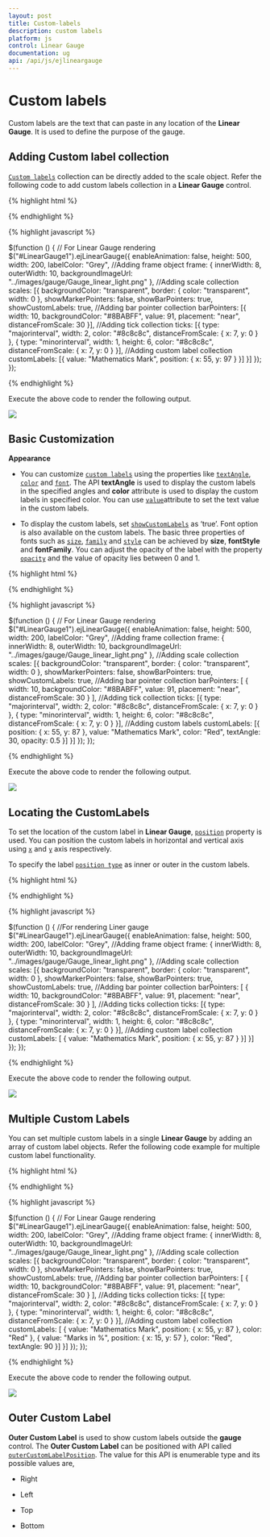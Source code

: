 ```yaml
---
layout: post
title: Custom-labels
description: custom labels
platform: js
control: Linear Gauge
documentation: ug
api: /api/js/ejlineargauge
---
```


# Custom labels

Custom labels are the text that can paste in any location of the **Linear Gauge**. It is used to define the purpose of the gauge.

## Adding Custom label collection

[`Custom labels`](../api/ejlineargauge#members:members:scales-customlabels) collection can be directly added to the scale object. Refer the following code to add custom labels collection in a **Linear Gauge** control.


{% highlight html %}

<div id="LinearGauge1"></div>

{% endhighlight %}

{% highlight javascript %}

 $(function () {
        // For Linear Gauge rendering
        $("#LinearGauge1").ejLinearGauge({
            enableAnimation: false, height: 500, width: 200, labelColor: "Grey",
            //Adding frame object
            frame: {
                innerWidth: 8,
                outerWidth: 10,
                backgroundImageUrl: "../images/gauge/Gauge_linear_light.png"
            },
            //Adding scale collection
            scales: [{
                backgroundColor: "transparent",
                border: { color: "transparent", width: 0 },
                showMarkerPointers: false, showBarPointers: true,
                showCustomLabels: true,
                //Adding bar pointer collection
                barPointers: [{
                    width: 10, backgroundColor: "#8BABFF",
                    value: 91, placement: "near", distanceFromScale: 30
                }],
                //Adding tick collection
                ticks: [{
                    type: "majorinterval", width: 2,
                    color: "#8c8c8c", distanceFromScale: { x: 7, y: 0 }
                },
                {
                    type: "minorinterval", width: 1, height: 6,
                    color: "#8c8c8c", distanceFromScale: { x: 7, y: 0 }
                }],
                //Adding custom label collection
                customLabels: [{
                    value: "Mathematics Mark", position: { x: 55, y: 97 }
                }]
            }]
        });
    });


{% endhighlight %}



Execute the above code to render the following output.

![](/js/LinearGauge/Custom-labels_images/Custom-labels_img1.png)

## Basic Customization

**Appearance**

* You can customize [`custom labels`](../api/ejlineargauge#members:scales-customlabels) using the properties like [`textAngle`](../api/ejlineargauge#members:scales-customlabels-textangle), [`color`](../api/ejlineargauge#members:scales-customlabels-color) and [`font`](../api/ejlineargauge#members:scales-customlabels-font). The API **textAngle** is used to display the custom labels in the specified angles and **color** attribute is used to display the custom labels in specified color. You can use [`value`](../api/ejlineargauge#members:scales-customlabels-value)attribute to set the text value in the custom labels. 

* To display the custom labels, set [`showCustomLabels`](../api/ejlineargauge#members:scales-showcustomlabels) as ‘true’. Font option is also available on the custom labels. The basic three properties of fonts such as [`size`](../api/ejlineargauge#members:scales-customlabels-font-size), [`family`](../api/ejlineargauge#members:scales-customlabels-font-fontfamily) and [`style`](../api/ejlineargauge#members:scales-customlabels-font-fontstyle) can be achieved by **size**, **fontStyle** and **fontFamily**. You can adjust the opacity of the label with the property [`opacity`](../api/ejlineargauge#members:scales-customlabels-opacity) and the value of opacity lies between 0 and 1.


{% highlight html %}

<div id="LinearGauge1"></div>

{% endhighlight %}

{% highlight javascript %}

   $(function () {
        // For Linear Gauge rendering
        $("#LinearGauge1").ejLinearGauge({
            enableAnimation: false, height: 500, width: 200, labelColor: "Grey",
            //Adding frame collection
            frame: {
                innerWidth: 8,
                outerWidth: 10,
                backgroundImageUrl: "../images/gauge/Gauge_linear_light.png"
            },
            //Adding scale collection
            scales: [{
                backgroundColor: "transparent",
                border: { color: "transparent", width: 0 },
                showMarkerPointers: false, showBarPointers: true,
                showCustomLabels: true,
                //Adding bar pointer collection
                barPointers: [
                {
                    width: 10, backgroundColor: "#8BABFF",
                    value: 91, placement: "near", distanceFromScale: 30
                }
                ],
                //Adding tick collection
                ticks: [{
                    type: "majorinterval", width: 2,
                    color: "#8c8c8c", distanceFromScale: { x: 7, y: 0 }
                },
                {
                    type: "minorinterval", width: 1, height: 6,
                    color: "#8c8c8c", distanceFromScale: { x: 7, y: 0 }
                }],
                //Adding custom labels
                customLabels: [{
                    position: { x: 55, y: 87 },
                    value: "Mathematics Mark",
                    color: "Red",
                    textAngle: 30,
                    opacity: 0.5
                }]
            }]
        });
    });


{% endhighlight %}



Execute the above code to render the following output.

![](/js/LinearGauge/Custom-labels_images/Custom-labels_img2.png)

## Locating the CustomLabels

To set the location of the custom label in **Linear Gauge**, [`position`](../api/ejlineargauge#members:scales-customlabels-position) property is used. You can position the custom labels in horizontal and vertical axis using [`x`](../api/ejlineargauge#members:scales-customlabels-position-x) and [`y`](../api/ejlineargauge#members:scales-customlabels-position-y) axis respectively.

To specify the label [`position type`](../api/ejlineargauge#members:scales-customlabels-positiontype) as inner or outer in the custom labels.


{% highlight html %}

<div id="LinearGauge1"></div>

{% endhighlight %}

{% highlight javascript %}

 $(function () {
        //For rendering Liner gauge
        $("#LinearGauge1").ejLinearGauge({
            enableAnimation: false, height: 500, width: 200, labelColor: "Grey",
            //Adding frame object
            frame: {
                innerWidth: 8,
                outerWidth: 10,
                backgroundImageUrl: "../images/gauge/Gauge_linear_light.png"
            },
            //Adding scale collection
            scales: [{
                backgroundColor: "transparent",
                border: { color: "transparent", width: 0 },
                showMarkerPointers: false, showBarPointers: true,
                showCustomLabels: true,
                //Adding bar pointer collection
                barPointers: [
                {
                    width: 10, backgroundColor: "#8BABFF",
                    value: 91, placement: "near", distanceFromScale: 30
                }
                ],
                //Adding ticks collection
                ticks: [{
                    type: "majorinterval", width: 2,
                    color: "#8c8c8c", distanceFromScale: { x: 7, y: 0 }
                },
                {
                    type: "minorinterval", width: 1, height: 6,
                    color: "#8c8c8c", distanceFromScale: { x: 7, y: 0 }
                }],
                //Adding custom label collection
                customLabels: [
                { value: "Mathematics Mark", position: { x: 55, y: 87 } }]
            }]
        });
    });

{% endhighlight %}


Execute the above code to render the following output.

![](/js/LinearGauge/Custom-labels_images/Custom-labels_img3.png)

## Multiple Custom Labels

You can set multiple custom labels in a single **Linear Gauge** by adding an array of custom label objects. Refer the following code example for multiple custom label functionality.

{% highlight html %}

<div id="LinearGauge1"></div>

{% endhighlight %}

{% highlight javascript %}

$(function () {
        // For Linear Gauge rendering
        $("#LinearGauge1").ejLinearGauge({
            enableAnimation: false, height: 500, width: 200, labelColor: "Grey",
            //Adding frame object
            frame: {
                innerWidth: 8,
                outerWidth: 10,
                backgroundImageUrl: "../images/gauge/Gauge_linear_light.png"
            },
            //Adding scale collection
            scales: [{
                backgroundColor: "transparent",
                border: { color: "transparent", width: 0 },
                showMarkerPointers: false, showBarPointers: true,
                showCustomLabels: true,
                //Adding bar pointer collection
                barPointers: [
                {
                    width: 10, backgroundColor: "#8BABFF",
                    value: 91, placement: "near", distanceFromScale: 30
                }
                ],
                //Adding ticks collection
                ticks: [{
                    type: "majorinterval", width: 2,
                    color: "#8c8c8c", distanceFromScale: { x: 7, y: 0 }
                },
                {
                    type: "minorinterval", width: 1, height: 6,
                    color: "#8c8c8c", distanceFromScale: { x: 7, y: 0 }
                }],
                //Adding custom label collection
                customLabels: [
                {
                    value: "Mathematics Mark", position: { x: 55, y: 87 },
                    color: "Red"
                },
                {
                    value: "Marks in %", position: { x: 15, y: 57 },
                    color: "Red", textAngle: 90
                }]
            }]
        });
    });



{% endhighlight %}


Execute the above code to render the following output.

![](/js/LinearGauge/Custom-labels_images/Custom-labels_img4.png)


## Outer Custom Label

**Outer Custom Label** is used to show custom labels outside the **gauge** control. The **Outer Custom Label** can be positioned with API called [`outerCustomLabelPosition`](../api/ejlineargauge#members:outercustomlabelposition). The value for this API is enumerable type and its possible values are,

* Right

* Left

* Top

* Bottom

